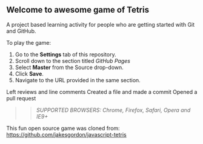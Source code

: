 ## Welcome to awesome game of Tetris

A project based learning activity for people who are getting started with Git and GitHub.

To play the game:
1. Go to the **Settings** tab of this repository.
1. Scroll down to the section titled _GitHub Pages_
1. Select **Master** from the Source drop-down.
1. Click **Save**.
1. Navigate to the URL provided in the same section.




Left reviews and line comments
Created a file and made a commit
Opened a pull request



>> _*SUPPORTED BROWSERS*: Chrome, Firefox, Safari, Opera and IE9+_

This fun open source game was cloned from: https://github.com/jakesgordon/javascript-tetris

